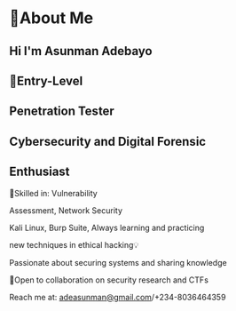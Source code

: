 # 👋About Me
## Hi I'm Asunman Adebayo 
## 🔐Entry-Level
## Penetration Tester
## Cybersecurity and Digital Forensic
## Enthusiast
🧰Skilled in: Vulnerability

Assessment, Network Security

Kali Linux, Burp Suite, Always learning and practicing

new techniques in ethical hacking💡

Passionate about securing systems and sharing knowledge

🤝Open to collaboration on security research and CTFs

Reach me at: 
adeasunman@gmail.com/+234-8036464359
